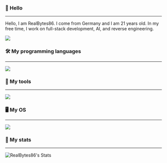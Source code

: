 ### 👋 Hello
___
Hello, I am RealBytes86. I come from Germany and I am 21 years old. In my free time, I work on full-stack development, AI, and reverse engineering.

[![](https://visitcount.itsvg.in/api?id=RealBytes86&label=Profile%20Views&color=1&icon=0&pretty=false)](https://visitcount.itsvg.in)

### 🛠️ My programming languages
___
<img src="https://skillicons.dev/icons?i=c,cpp,cs,python,rust,java,js,php"/>

### 🧰 My tools
___
<img src="https://skillicons.dev/icons?i=git,mongodb,mysql,sqlite,nodejs,npm,nginx,docker"/>

### 🖥️ My OS
___
<img src="https://skillicons.dev/icons?i=linux,windows"/>

### 📖 My stats
___

![RealBytes86's Stats](https://github-readme-stats.vercel.app/api?username=RealBytes86&theme=vue-dark&show_icons=true&hide_border=false&count_private=true)
